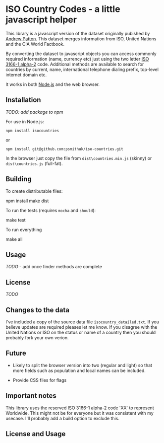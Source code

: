 # ISO Country Codes - a little javascript helper

This library is a javascript version of the dataset originally pubished by [Andrew Patton](http://www.andrewpatton.com/countrylist.html). This dataset merges information from ISO, United Nations and the CIA World Factbook.

By converting the dataset to javascript objects you can access commonly required information (name, currency etc) just using the two letter [ISO 3166-1 alpha-2](http://wikipedia.org/wiki/ISO_3166-1_alpha-2) code. Additional methods are available to search for countries by current, name, international telephone dialing prefix, top-level internet domain etc.

It works in both [Node.js](http://nodejs.org) and the web browser.

## Installation

_TODO: add package to npm_

For use in Node.js:

    npm install isocountries

or

    npm install git@github.com:psmithuk/iso-countries.git

In the browser just copy the file from `dist\countries.min.js` (skinny) or `dist\countries.js` (full-fat).

## Building

To create distributable files:

  npm install
  make dist

To run the tests (requires `mocha` and `should`):

  make test

To run everything

  make all
  

## Usage

_TODO_ - add once finder methods are complete

## License

_TODO_

## Changes to the data

I've included a copy of the source data file `isocountry_detailed.txt`. If you believe updates are required pleases let me know. If you disagree with the United Nations or ISO on the status or name of a country then you should probably fork your own verion.

## Future

* Likely to split the browser version into two (regular and light) so that more fields such as population and local names can be included.

* Provide CSS files for flags

## Important notes

This library uses the reserved ISO 3166-1 alpha-2 code 'XX' to represent Worldwide. This might not be for everyone but it was consistent with my usecase. I'll probably add a build option to exclude this.

## License and Usage



